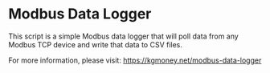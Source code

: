 # Modbus Data Logger #

This script is a simple Modbus data logger that will poll data from any Modbus TCP device and write that data to CSV files.

For more information, please visit:  https://kgmoney.net/modbus-data-logger